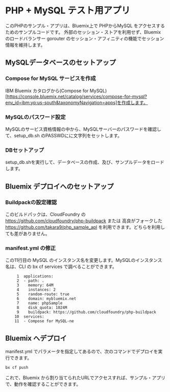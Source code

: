 # PHP + MySQL テスト用アプリ

このPHPのサンプル・アプリは、Bluemix上で PHPからMySQL をアクセスするためのサンプルコードです。
外部のセッション・ストアを利用せず、Bluemix のロードバランサー gorouter のセッション・アフィニティの機能でセッション情報を維持します。

## MySQLデータベースのセットアップ

### Compose for MySQL サービスを作成
IBM Bluemix カタログから(Compose for MySQL)[https://console.bluemix.net/catalog/services/compose-for-mysql?env_id=ibm:yp:us-south&taxonomyNavigation=apps]を作成します。

### MySQLのパスワード設定
MySQLのサービス資格情報の中から、MySQLサーバーのパスワードを確認して、setup_db.sh のPASSWDにに文字列をセットします。

### DBセットアップ
setup_db.shを実行して、データベースの作成、及び、サンプルデータをロードします。


## Bluemix デプロイへのセットアップ

### Buildpackの設定確認

このビルドパックは、CloudFoundry の https://github.com/cloudfoundry/php-buildpack または 高良がフォークした https://github.com/takara9/php_sample_apl を利用できます。どちらを利用しても差がありません。


### manifest.yml の修正
この11行目の MySQL のインスタンス名を変更します。MySQLのインスタンス名は、CLI の bx cf services で調べることができます。

~~~
     1	applications:
     2	- path: .
     3	  memory: 64M
     4	  instances: 2
     5	  random-route: true
     6	  domain: mybluemix.net
     7	  name: phpSample
     8	  disk_quota: 1024M
     9	  buildpack: https://github.com/cloudfoundry/php-buildpack
    10	services:
    11	- Compose for MySQL-ne
~~~


## Bluemix へデプロイ

manifest.yml でパラメータを指定してあるので、次のコマンドでデプロイを実行できます。

~~~
bx cf push
~~~
 
これで、Bluemix から割り当てられたURLでアクセスすれば、サンプル・アプリで、動作を確認することができます。








